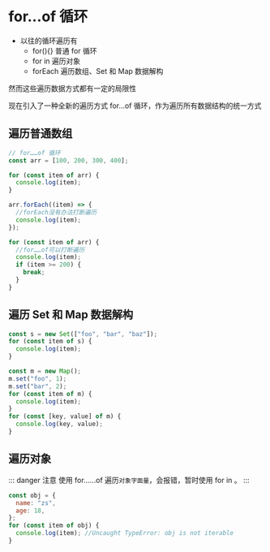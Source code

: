 # for…of 循环

- 以往的循环遍历有
  - for(){} 普通 for 循环
  - for in 遍历对象
  - forEach 遍历数组、Set 和 Map 数据解构

然而这些遍历数据方式都有一定的局限性

现在引入了一种全新的遍历方式 for...of 循环，作为遍历所有数据结构的统一方式

## 遍历普通数组

```js
// for……of 循环
const arr = [100, 200, 300, 400];

for (const item of arr) {
  console.log(item);
}

arr.forEach((item) => {
  //forEach没有办法打断遍历
  console.log(item);
});

for (const item of arr) {
  //for……of可以打断遍历
  console.log(item);
  if (item >= 200) {
    break;
  }
}
```

## 遍历 Set 和 Map 数据解构

```js
const s = new Set(["foo", "bar", "baz"]);
for (const item of s) {
  console.log(item);
}

const m = new Map();
m.set("foo", 1);
m.set("bar", 2);
for (const item of m) {
  console.log(item);
}
for (const [key, value] of m) {
  console.log(key, value);
}
```

## 遍历对象

::: danger 注意
使用 for……of 遍历`对象字面量`，会报错，暂时使用 for in 。
:::

```js
const obj = {
  name: "zs",
  age: 18,
};
for (const item of obj) {
  console.log(item); //Uncaught TypeError: obj is not iterable
}
```
